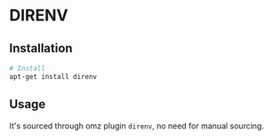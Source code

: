 # DIRENV

## Installation
```bash
# Install
apt-get install direnv
```

## Usage

It's sourced through omz plugin `direnv`, no need for manual sourcing.